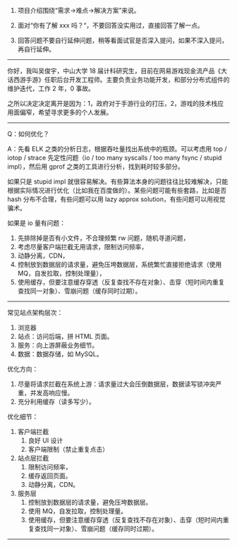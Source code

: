 1. 项目介绍围绕“需求->难点->解决方案”来说。

2. 面对“你有了解 xxx 吗？“，不要回答没实用过，直接回答了解一点。
3. 回答问题不要自行延伸问题，稍等看面试官是否深入提问，如果不深入提问，再自行延伸。

---

你好，我叫吴俊宇，中山大学 18 届计科研究生，目前在网易游戏现金流产品《大话西游手游》任职后台开发工程师。主要负责业务功能开发，和部分分布式组件的维护迭代，工作 2 年，0 事故。

之所以决定决定离开是因为：1，政府对于手游行业的打压，2，游戏的技术栈应用面偏窄，希望寻求更多的个人发展。

---

Q：如何优化？

A：先看 ELK 之类的分析日志，根据吞吐量找出系统中的瓶颈。可以考虑用 top / iotop / strace 先定性问题（io / too many syscalls / too many fsync / stupid impl），然后用 gprof 之类的工具进行分析，找到耗时较多部分。

如果只是 stupid impl 就很容易解决。有些算法本身的问题往往比较难解决，只能根据实际情况进行优化（比如我在百度做的）。某些问题可能有些套路，比如是否 hash 分布不合理，有些问题可以用 lazy approx solution，有些问题可以用视觉骗术。

如果是 io 量有问题：

1. 先排除掉是否有小文件，不合理频繁 rw 问题，随机寻道问题，
2. 考虑尽量客户端拦截无用请求，限制访问频率，
3. 动静分离，CDN，
4. 控制放到数据层的请求量，避免压垮数据层，系统繁忙直接拒绝请求（使用 MQ，自发拉取，控制处理量），
5. 使用缓存，但要注意缓存穿透（反复查找不存在对象）、击穿（短时间内重复查找同一对象）、雪崩问题（缓存同时过期）。

---

常见站点架构层次：

1. 浏览器
2. 站点：访问后端，拼 HTML 页面。
3. 服务：向上游屏蔽业务细节。
4. 数据：数据存储，如 MySQL。

优化方向：

1. 尽量将请求拦截在系统上游：请求量过大会压倒数据层，数据读写锁冲突严重，并发高响应慢。
2. 充分利用缓存（读多写少）。

优化细节：

1. 客户端拦截
   1. 良好 UI 设计
   2. 客户端限制（禁止重复点击）
2. 站点层拦截
   1. 限制访问频率，
   2. 缓存返回页面。
   3. 动静分离，CDN。
3. 服务层
   1. 控制放到数据层的请求量，避免压垮数据层。
   2. 使用 MQ，自发拉取，控制处理量。
   3. 使用缓存，但要注意缓存穿透（反复查找不存在对象）、击穿（短时间内重复查找同一对象）、雪崩问题（缓存同时过期）。

---

